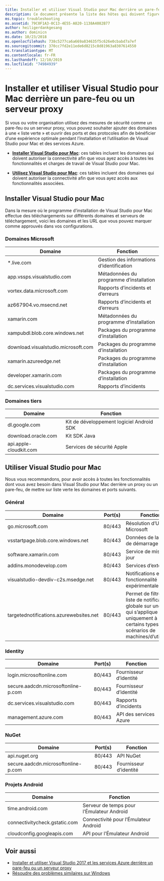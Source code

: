 ```yaml
---
title: Installer et utiliser Visual Studio pour Mac derrière un pare-feu ou un serveur proxy
description: Ce document présente la liste des hôtes qui doivent figurer dans la liste verte du pare-feu pour permettre à Visual Studio pour Mac (et ses charges de travail, dont Xamarin) de fonctionner dans un environnement professionnel.
ms.topic: troubleshooting
ms.assetid: 79C0F1A3-0C13-4E55-A820-1138A4082B77
author: heiligerdankgesang
ms.author: dominicn
ms.date: 10/23/2018
ms.openlocfilehash: 738c5277ca6a669a834635f5c626e0cbabd7a7ef
ms.sourcegitcommit: 370cc7fd2e11ede6d8215c8d81963a8307614550
ms.translationtype: MT
ms.contentlocale: fr-FR
ms.lasthandoff: 12/10/2019
ms.locfileid: "74984939"
---
```

# <a name="install-and-use-visual-studio-for-mac-behind-a-firewall-or-proxy-server"></a>Installer et utiliser Visual Studio pour Mac derrière un pare-feu ou un serveur proxy

Si vous ou votre organisation utilisez des mesures de sécurité comme un pare-feu ou un serveur proxy, vous pouvez souhaiter ajouter des domaines à une « liste verte » et ouvrir des ports et des protocoles afin de bénéficier d’une expérience optimale pendant l’installation et l’utilisation de Visual Studio pour Mac et des services Azure.

- [**Installer Visual Studio pour Mac**](#install-visual-studio-for-mac): ces tables incluent les domaines qui doivent autoriser la connectivité afin que vous ayez accès à toutes les fonctionnalités et charges de travail de Visual Studio pour Mac.

- [**Utilisez Visual Studio pour Mac**](#use-visual-studio-for-mac): ces tables incluent des domaines qui doivent autoriser la connectivité afin que vous ayez accès aux fonctionnalités associées.

## <a name="install-visual-studio-for-mac"></a>Installer Visual Studio pour Mac

Dans la mesure où le programme d’installation de Visual Studio pour Mac effectue des téléchargements sur différents domaines et serveurs de téléchargement, voici les domaines et les URL que vous pouvez marquer comme approuvés dans vos configurations.

### <a name="microsoft-domains"></a>Domaines Microsoft

| Domaine| Fonction |
| ----------------------------------- |---------------------------|
| *.live.com| Gestion des informations d’identification |
| app.vssps.visualstudio.com| Métadonnées du programme d’installation|
| vortex.data.microsoft.com | Rapports d’incidents et d’erreurs |
| az667904.vo.msecnd.net| Rapports d’incidents et d’erreurs |
| xamarin.com | Métadonnées du programme d’installation|
| xampubdl.blob.core.windows.net| Packages du programme d’installation|
| download.visualstudio.microsoft.com | Packages du programme d’installation|
| xamarin.azureedge.net | Packages du programme d’installation|
| developer.xamarin.com | Packages du programme d’installation|
| dc.services.visualstudio.com| Rapports d’incidents |

### <a name="third-party-domains"></a>Domaines tiers

| Domaine| Fonction |
| --------------------------|-------------------------|
| dl.google.com | Kit de développement logiciel Android SDK |
| download.oracle.com | Kit SDK Java|
| api.apple-cloudkit.com| Services de sécurité Apple |

## <a name="use-visual-studio-for-mac"></a>Utiliser Visual Studio pour Mac

Nous vous recommandons, pour avoir accès à toutes les fonctionnalités dont vous avez besoin dans Visual Studio pour Mac derrière un proxy ou un pare-feu, de mettre sur liste verte les domaines et ports suivants.

### <a name="general"></a>Général

| Domaine | Port(s)|Fonction|
| ----------------------|------------------|------------------|
| go.microsoft.com | 80/443|Résolution d’URL Microsoft |
| vsstartpage.blob.core.windows.net| 80/443| Données de la page de démarrage|
| software.xamarin.com |  80/443|Service de mise à jour|
| addins.monodevelop.com | 80/443| Services d’extension |
| visualstudio-devdiv-c2s.msedge.net | 80/443| Notifications et fonctionnalité expérimentale |
| targetednotifications.azurewebsites.net|  80/443| Permet de filtrer une liste de notifications globale sur une liste qui s’applique uniquement à certains types de scénarios de machines/d’utilisation|

### <a name="identity"></a>Identity

| Domaine | Port(s)|Fonction|
| ----------------------|------------------|------------------|
| login.microsoftonline.com | 80/443| Fournisseur d’identité|
| secure.aadcdn.microsoftonline-p.com | 80/443|Fournisseur d’identité|
| dc.services.visualstudio.com| 80/443|Rapports d’incidents|
| management.azure.com|80/443| API des services Azure |

### <a name="nuget"></a>NuGet

| Domaine | Port(s)|Fonction|
| ----------------------|------------------|------------------|
| api.nuget.org | 80/443|API NuGet|
| secure.aadcdn.microsoftonline-p.com |80/443| Fournisseur d’identité|

### <a name="android-projects"></a>Projets Android

| Domaine| Fonction|
| ------------------------------------|------------------------------------|
| time.android.com| Serveur de temps pour l’Émulateur Android |
| connectivitycheck.gstatic.com | Connectivité pour l’Émulateur Android|
| cloudconfig.googleapis.com| API pour l’Émulateur Android|

## <a name="see-also"></a>Voir aussi

- [Installer et utiliser Visual Studio 2017 et les services Azure derrière un pare-feu ou un serveur proxy](/visualstudio/install/install-and-use-visual-studio-behind-a-firewall-or-proxy-server)
- [Résoudre des problèmes similaires sur Windows](/visualstudio/install/troubleshooting-network-related-errors-in-visual-studio)
